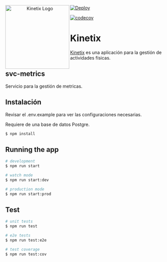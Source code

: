 <p align="center">
  <a href="http://fi.uba.ar/" target="blank"><a href="https://ibb.co/sg2mHKD"><img src="https://i.ibb.co/NFsVS9k/Isotipo.png" alt="Kinetix Logo" width="200" border="0" align="left"/></a></a>
</p>

[![Deploy](https://github.com/taller2-fiufit/svc-metrics/actions/workflows/cd.yml/badge.svg)](https://github.com/taller2-fiufit/svc-metrics/actions/workflows/cd.yml)

[![codecov](https://codecov.io/github/taller2-fiufit/svc-metrics/branch/main/graph/badge.svg?token=GAngU4HKlD)](https://codecov.io/github/taller2-fiufit/svc-metrics)

# Kinetix

[Kinetix](https://github.com/taller2-fiufit) es una aplicación para la gestión de actividades físicas.

## svc-metrics
Servicio para la gestión de metricas.

## Instalación
Revisar el .env.example para ver las configuraciones necesarias.

Requiere de una base de datos Postgre.

```bash
$ npm install
```

## Running the app

```bash
# development
$ npm run start

# watch mode
$ npm run start:dev

# production mode
$ npm run start:prod
```

## Test

```bash
# unit tests
$ npm run test

# e2e tests
$ npm run test:e2e

# test coverage
$ npm run test:cov
```

